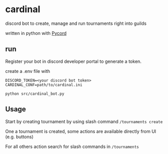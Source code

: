 # cardinal

discord bot to create, manage and run tournaments right into guilds 

written in python with [Pycord](https://pycord.dev/)

## run

Register your bot in discord developer portal to generate a token.

create a .env file with

```text
DISCORD_TOKEN=<your discord bot token>
CARDINAL_CONF=path/to/cardinal.ini
```

`python src/cardinal_bot.py`

## Usage

Start by creating tournament by using slash command `/tournaments create`

One a tournament is created, some actions are available directly from UI (e.g. buttons)

For all others action search for slash commands in `/tournaments`
